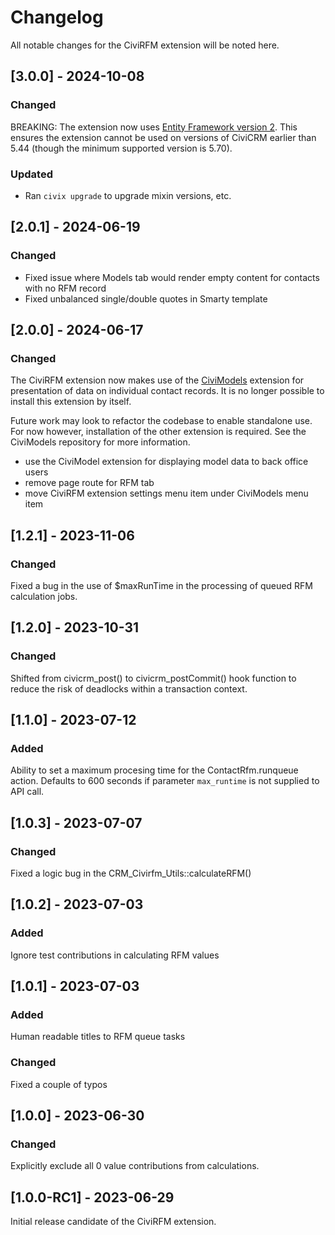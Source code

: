# Changelog
All notable changes for the CiviRFM extension will be noted here.

## [3.0.0] - 2024-10-08

### Changed
BREAKING: The extension now uses [Entity Framework version 2](https://civicrm.org/blog/colemanw/what-xml-where-did-dao-go).
This ensures the extension cannot be used on versions of CiviCRM earlier than 5.44 (though the minimum supported version is 5.70).

### Updated
- Ran `civix upgrade` to upgrade mixin versions, etc.

## [2.0.1] - 2024-06-19

### Changed
- Fixed issue where Models tab would render empty content for contacts with no RFM record
- Fixed unbalanced single/double quotes in Smarty template

## [2.0.0] - 2024-06-17

### Changed
The CiviRFM extension now makes use of the [CiviModels](https://github.com/australiangreens/civimodels) extension
for presentation of data on individual contact records. It is no longer possible to install this extension by itself.

Future work may look to refactor the codebase to enable standalone use. For now however, installation of
the other extension is required. See the CiviModels repository for more information.

- use the CiviModel extension for displaying model data to back office users
- remove page route for RFM tab
- move CiviRFM extension settings menu item under CiviModels menu item

## [1.2.1] - 2023-11-06

### Changed
Fixed a bug in the use of $maxRunTime in the processing of queued
RFM calculation jobs.

## [1.2.0] - 2023-10-31

### Changed
Shifted from civicrm_post() to civicrm_postCommit() hook function to
reduce the risk of deadlocks within a transaction context.

## [1.1.0] - 2023-07-12

### Added
Ability to set a maximum procesing time for the ContactRfm.runqueue action.
Defaults to 600 seconds if parameter `max_runtime` is not supplied to API call.

## [1.0.3] - 2023-07-07

### Changed
Fixed a logic bug in the CRM_Civirfm_Utils::calculateRFM()

## [1.0.2] - 2023-07-03

### Added
Ignore test contributions in calculating RFM values

## [1.0.1] - 2023-07-03

### Added
Human readable titles to RFM queue tasks

### Changed
Fixed a couple of typos

## [1.0.0] - 2023-06-30

### Changed
Explicitly exclude all 0 value contributions from calculations.

## [1.0.0-RC1] - 2023-06-29

Initial release candidate of the CiviRFM extension.
